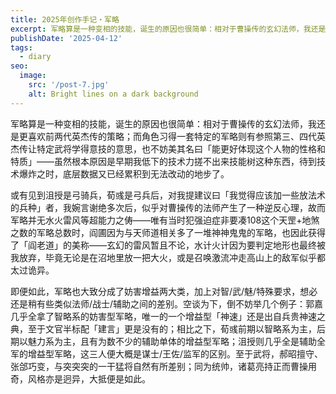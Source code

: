 ```yaml
---
title: 2025年创作手记・军略
excerpt: 军略算是一种变相的技能，诞生的原因也很简单：相对于曹操传的玄幻法师，我还是更喜欢前两代英杰传的策略；而角色习得一套特定的军略则有参照第三、四代英杰传让特定武将学得意技的意思，也不妨美其名曰「能更好体现这个人物的性格和特质」——虽然根本原因是早期我低下的技术力搓不出来技能树这种东西，待到技术爆炸之时，底层数据又已经累积到无法改动的地步了。
publishDate: '2025-04-12'
tags:
  - diary
seo:
  image:
    src: '/post-7.jpg'
    alt: Bright lines on a dark background
---
```


军略算是一种变相的技能，诞生的原因也很简单：相对于曹操传的玄幻法师，我还是更喜欢前两代英杰传的策略；而角色习得一套特定的军略则有参照第三、四代英杰传让特定武将学得意技的意思，也不妨美其名曰「能更好体现这个人物的性格和特质」——虽然根本原因是早期我低下的技术力搓不出来技能树这种东西，待到技术爆炸之时，底层数据又已经累积到无法改动的地步了。

或有见到沮授是弓骑兵，荀彧是弓兵后，对我提建议曰「我觉得应该加一些放法术的兵种」者，我婉言谢绝多次后，似乎对曹操传的法师产生了一种逆反心理，故而军略并无水火雷风等超能力之俦——唯有当时犯强迫症非要凑108这个天罡+地煞之数的军略总数时，阎圃因为与天师道相关多了一堆神神鬼鬼的军略，也因此获得了「阎老道」的美称——玄幻的雷风暂且不论，水计火计因为要判定地形也最终被我放弃，毕竟无论是在沼地里放一把大火，或是召唤激流冲走高山上的敌军似乎都太过诡异。

即便如此，军略也大致分成了妨害增益两大类，加上对智/武/魅/特殊要求，想必还是稍有些类似法师/战士/辅助之间的差别。空谈为下，倒不妨举几个例子：郭嘉几乎全拿了智略系的妨害型军略，唯一的一个增益型「神速」还是出自兵贵神速之典，至于文官半标配「建言」更是没有的；相比之下，荀彧前期以智略系为主，后期以魅力系为主，且有为数不少的辅助单体的增益型军略；沮授则几乎全是辅助全军的增益型军略，这三人便大概是谋士/王佐/监军的区别。至于武将，郝昭擅守、张郃巧变，与突突突的一干猛将自然有所差别；同为统帅，诸葛亮持正而曹操用奇，风格亦是迥异，大抵便是如此。
